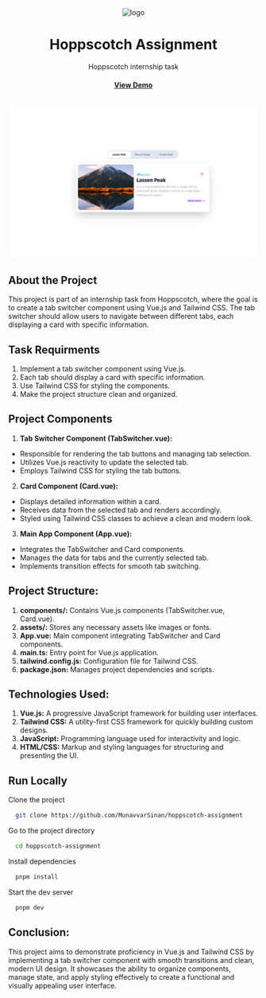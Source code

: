 <div align="center">

  <img src="https://mintlify.s3-us-west-1.amazonaws.com/hoppscotch/logo/dark.svg" alt="logo" width="200" height="auto" />
  <h1>Hoppscotch Assignment</h1>
  
  <p>
  Hoppscotch internship task
  </p>
  
  
   
<h4>
    <a href="https://github.com/Louis3797/awesome-readme-template/">View Demo</a>
  <span>
</div>

<br />

<!-- Screenshots -->

<div align="center"> 
  <img src="./src/assets/ss.png" alt="screenshot" />
</div>


<!-- About the Project -->

## About the Project

This project is part of an internship task from Hoppscotch, where the goal is to create a tab switcher component using Vue.js and Tailwind CSS. The tab switcher should allow users to navigate between different tabs, each displaying a card with specific information.

## Task Requirments
1. Implement a tab switcher component using Vue.js.
2. Each tab should display a card with specific information.
3. Use Tailwind CSS for styling the components.
4. Make the project structure clean and organized.

## Project Components 

1. **Tab Switcher Component (TabSwitcher.vue):**
  - Responsible for rendering the tab buttons and managing tab selection.
  - Utilizes Vue.js reactivity to update the selected tab.
  - Employs Tailwind CSS for styling the tab buttons.
2. **Card Component (Card.vue):**
 - Displays detailed information within a card.
 - Receives data from the selected tab and renders accordingly.
 - Styled using Tailwind CSS classes to achieve a clean and modern look.
3. **Main App Component (App.vue):**
 - Integrates the TabSwitcher and Card components.
 - Manages the data for tabs and the currently selected tab.
 - Implements transition effects for smooth tab switching.


## Project Structure:
1. **components/:** Contains Vue.js components (TabSwitcher.vue, Card.vue).
2. **assets/:** Stores any necessary assets like images or fonts.
3. **App.vue:** Main component integrating TabSwitcher and Card components.
4. **main.ts:** Entry point for Vue.js application.
5. **tailwind.config.js:** Configuration file for Tailwind CSS.
6. **package.json:** Manages project dependencies and scripts.

## Technologies Used:
1. **Vue.js:** A progressive JavaScript framework for building user interfaces.
2. **Tailwind CSS:** A utility-first CSS framework for quickly building custom designs.
3. **JavaScript:** Programming language used for interactivity and logic.
4. **HTML/CSS:** Markup and styling languages for structuring and presenting the UI.



## Run Locally

Clone the project

```bash
  git clone https://github.com/MunavvarSinan/hoppscotch-assignment
```

Go to the project directory

```bash
  cd hoppscotch-assignment
```

Install dependencies

```bash
  pnpm install
```

Start the dev server

```bash
  pnpm dev
```

## Conclusion:
This project aims to demonstrate proficiency in Vue.js and Tailwind CSS by implementing a tab switcher component with smooth transitions and clean, modern UI design. It showcases the ability to organize components, manage state, and apply styling effectively to create a functional and visually appealing user interface.
